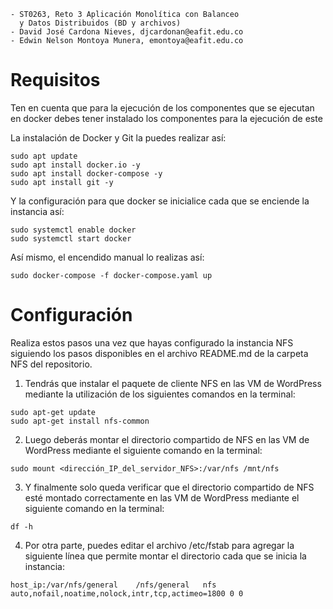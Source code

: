 ``` 
- ST0263, Reto 3 Aplicación Monolítica con Balanceo
  y Datos Distribuidos (BD y archivos)
- David José Cardona Nieves, djcardonan@eafit.edu.co
- Edwin Nelson Montoya Munera, emontoya@eafit.edu.co
```

# Requisitos

Ten en cuenta que para la ejecución de los componentes que se ejecutan en docker debes tener instalado los componentes para la ejecución de este

La instalación de Docker y Git la puedes realizar así:

``` Shell
sudo apt update
sudo apt install docker.io -y
sudo apt install docker-compose -y
sudo apt install git -y
```

Y la configuración para que docker se inicialice cada que se enciende la instancia así:

``` Shell
sudo systemctl enable docker
sudo systemctl start docker
```

Así mismo, el encendido manual lo realizas así:

``` Shell
sudo docker-compose -f docker-compose.yaml up
```

# Configuración

Realiza estos pasos una vez que hayas configurado la instancia NFS siguiendo los pasos disponibles en el archivo README.md de la carpeta NFS del repositorio. 

1. Tendrás que instalar el paquete de cliente NFS en las VM de WordPress mediante la utilización de los siguientes comandos en la terminal:

``` Shell
sudo apt-get update
sudo apt-get install nfs-common
```

2. Luego deberás montar el directorio compartido de NFS en las VM de WordPress mediante el siguiente comando en la terminal:

``` Shell
sudo mount <dirección_IP_del_servidor_NFS>:/var/nfs /mnt/nfs
```

3. Y finalmente solo queda verificar que el directorio compartido de NFS esté montado correctamente en las VM de WordPress mediante el siguiente comando en la terminal:

``` Shell
df -h
```

4. Por otra parte, puedes editar el archivo /etc/fstab para agregar la siguiente línea que permite montar el directorio cada que se inicia la instancia:

``` Shell
host_ip:/var/nfs/general    /nfs/general   nfs auto,nofail,noatime,nolock,intr,tcp,actimeo=1800 0 0
```